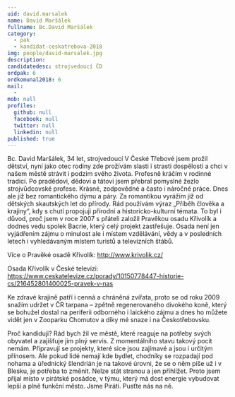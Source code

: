 ```yaml
---
uid: david.marsalek
name: David Maršálek
fullname: Bc.David Maršálek
category:
  - pak
  - kandidat-ceskatrebova-2018
img: people/david-marsalek.jpg
description:
candidatedesc: strojvedoucí ČD
ordpak: 6
ordkomunal2018: 6
mail:
  -
mob: null
profiles:
  github: null
  facebook: null
  twitter: null
  linkedin: null
published: true
---
```

Bc. David Maršálek, 34 let, strojvedoucí
V České Třebové jsem prožil dětství, nyní jako otec rodiny zde prožívám slasti i strasti dospělosti a chci v našem městě strávit i podzim svého života.
Profesně kráčím v rodinné tradici. Po pradědovi, dědovi a tátovi jsem přebral pomyslné žezlo strojvůdcovské profese. Krásné, zodpovědné a často i náročné práce. Dnes ale již bez romantického dýmu a páry.
Za romantikou vyrážím již od dětských skautských let do přírody. Rád používám výraz „Příběh člověka a krajiny“, kdy s chutí propojuji přírodní a historicko-kulturní témata. To byl i důvod, proč jsem v roce 2007 s přáteli založil Pravěkou osadu Křivolík a dodnes vedu spolek Bacrie, který celý projekt zastřešuje. Osada není jen vyjádřením zájmu o minulost ale i místem vzdělávání, vědy a v posledních letech i vyhledávaným místem turistů a televizních štábů.

Více o Pravěké osadě Křivolík:
http://www.krivolik.cz/

Osada Křivolík v České televizi:
https://www.ceskatelevize.cz/porady/10150778447-historie-cs/216452801400025-pravek-v-nas

Ke zdravé krajině patří i cenná a chráněná zvířata, proto se od roku 2009 snažím udržet v ČR tarpana – zpětně regenerovaného divokého koně, který se bohužel dostal na periferii odborného i laického zájmu a dnes ho můžete vidět jen v Zooparku Chomutov a díky mé snaze i na Českotřebovsku.

Proč kandiduji? Rád bych žil ve městě, které reaguje na potřeby svých obyvatel a zajišťuje jim plný servis. Z momentálního stavu takový pocit nemám. Připravují se projekty, které sice jsou zajímavé a jsou i určitým přínosem. Ale pokud lidé nemají kde bydlet, chodníky se rozpadají pod nohama a úřednický šlendrián je na takové úrovni, že se o něm píše už i v Blesku, je potřeba to změnit. Nelze stát stranou a jen přihlížet. Proto jsem přijal místo v pirátské posádce, v týmu, který má dost energie vybudovat lepší a plně funkční město.
Jsme Piráti. Pusťte nás na ně.
